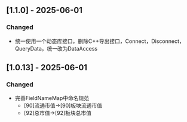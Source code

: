 ## [1.1.0] - 2025-06-01

### Changed

- 统一使用一个动态库接口，删除C++导出接口，Connect，Disconnect，QueryData，统一改为DataAccess

## [1.0.13] - 2025-06-01

### Changed

- 完善FieldNameMap中命名规范
    - [90]流通市值->[90]板块流通市值
    - [92]总市值->[92]板块总市值